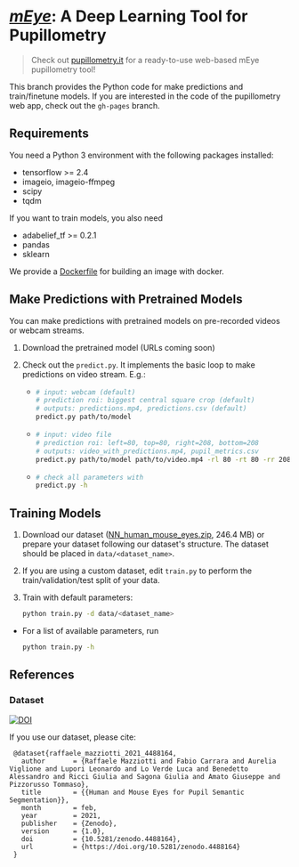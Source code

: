 # [*mEye*](https://www.pupillometry.it): A Deep Learning Tool for Pupillometry

> Check out [pupillometry.it](https://www.pupillometry.it) for a ready-to-use web-based mEye pupillometry tool!


This branch provides the Python code for make predictions and train/finetune models.
If you are interested in the code of the pupillometry web app, check out the `gh-pages` branch.

## Requirements
You need a Python 3 environment with the following packages installed:

  - tensorflow >= 2.4
  - imageio, imageio-ffmpeg
  - scipy  
  - tqdm

If you want to train models, you also need 

  - adabelief_tf >= 0.2.1
  - pandas
  - sklearn

We provide a [Dockerfile](./Dockerfile) for building an image with docker.

## Make Predictions with Pretrained Models

You can make predictions with pretrained models on pre-recorded videos or webcam streams. 

  1. Download the pretrained model (URLs coming soon)
  2. Check out the `predict.py`. It implements the basic loop to make predictions on video stream. E.g.:

       - ```bash
         # input: webcam (default)
         # prediction roi: biggest central square crop (default)
         # outputs: predictions.mp4, predictions.csv (default)
         predict.py path/to/model
         ```
     
       - ```bash
         # input: video file
         # prediction roi: left=80, top=80, right=208, bottom=208
         # outputs: video_with_predictions.mp4, pupil_metrics.csv
         predict.py path/to/model path/to/video.mp4 -rl 80 -rt 80 -rr 208 -rb 208 -ov video_with_predictions.mp4 -oc pupil_metrics.csv
         ```
       - ```bash
         # check all parameters with
         predict.py -h
         ```
    
## Training Models

  1. Download our dataset ([NN_human_mouse_eyes.zip](https://doi.org/10.5281/zenodo.4488164), 246.4 MB) or prepare your dataset following our dataset's structure.
     The dataset should be placed in `data/<dataset_name>`.
     
  2. If you are using a custom dataset, edit `train.py` to perform the train/validation/test split of your data.
     
  3. Train with default parameters:
     ```bash
     python train.py -d data/<dataset_name>
     ```
     
  - For a list of available parameters, run
    ```bash
    python train.py -h
    ```
    
## References

### Dataset
 [![DOI](https://zenodo.org/badge/DOI/10.5281/zenodo.4488164.svg)](https://doi.org/10.5281/zenodo.4488164)

If you use our dataset, please cite:

     @dataset{raffaele_mazziotti_2021_4488164,
       author       = {Raffaele Mazziotti and Fabio Carrara and Aurelia Viglione and Lupori Leonardo and Lo Verde Luca and Benedetto Alessandro and Ricci Giulia and Sagona Giulia and Amato Giuseppe and Pizzorusso Tommaso},
       title        = {{Human and Mouse Eyes for Pupil Semantic Segmentation}},
       month        = feb,
       year         = 2021,
       publisher    = {Zenodo},
       version      = {1.0},
       doi          = {10.5281/zenodo.4488164},
       url          = {https://doi.org/10.5281/zenodo.4488164}
     }